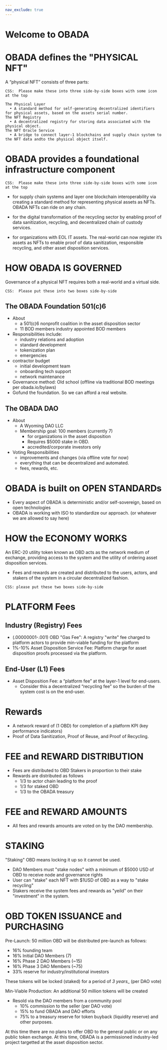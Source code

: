 ```yaml
---
nav_exclude: true
---
```


# Welcome to OBADA

# OBADA defines the "PHYSICAL NFT"
A “physical NFT” consists of three parts:

```CSS:  Please make these into three side-by-side boxes with some icon at the top```

	The Physical Layer
	  • A standard method for self-generating decentralized identifiers for physical assets, based on the assets serial number.
	The NFT Registry
	  • A decentralized registry for storing data associated with the physical object.
	The NFT Oracle Service
	  • A bridge to connect layer-1 blockchains and supply chain system to the NFT data andto the physical object itself.

# OBADA provides a foundational infrastructure component 
```CSS:  Please make these into three side-by-side boxes with some icon at the top```
* for supply chain systems and layer one blockchain interoperability 
	via creating a standard method  for representing physical assets as NFTs.  OBADA NFTs can ride on any chain.

* for the digital transformation of the recycling sector
	by enabling proof of data sanitization, recycling, and decentralized chain of custody services.
	
* for organizations with EOL IT assets.
	The real-world can now register it’s assets as NFTs to enable proof of data sanitization, responsible recycling, and other asset disposition services.
	
# HOW OBADA IS GOVERNED
Governance of a physical NFT requires both a real-world and a virtual side.

```CSS:  Please put these into two boxes side-by-side```

## The OBADA Foundation 501(c)6
* About
	* a 501(c)6 nonprofit coalition in the asset disposition sector 
	* 11 BOD members industry appointed BOD members
* Responsibilities include:
	* industry relations and adoption
	* standard development
	* tokenization plan
	* emergencies
* contractor budget
	* initial development team
	* onboarding tech support
	* network maintenance
* Governance method:  Old school (offline via traditional BOD meetings per obada.io/bylaws)
* Gofund the foundation.   So we can afford a real website.

## The OBADA DAO
* About
	* A Wyoming DAO LLC
	* Membership goal: 100 members (currently 7)
		* for organizations in the asset disposition 
		* Requires $5000 stake in OBD.
		* accredited/corporate investors only
* Voting Responsibilities  
	* improvements and changes (via offline vote for now)
	* everything that can be decentralized and automated.
	* 	fees, rewards, etc.


# OBADA is built on OPEN STANDARDs
* Every aspect of OBADA is deterministic and/or self-sovereign, based on open technologies
* OBADA is working with ISO to standardize our approach. (or whatever we are allowed to say here)


# HOW the ECONOMY WORKS
An ERC-20 utility token known as OBD acts as the network medium of exchange, providing access to the system and the utility of ordering asset disposition services.

* Fees and rewards are created and distributed to the users, actors, and stakers of the system in a circular decentralized fashion.  

```CSS: please put these two boxes side-by-side```

# PLATFORM Fees

## Industry (Registry) Fees
* (.00000001-.001) OBD "Gas Fee": A registry "write" fee charged to platform actors to provide min-viable funding for the platform
* 1%-10% Asset Disposition Service Fee:   Platform charge for asset disposition proofs processed via the platform.

## End-User (L1) Fees
* Asset Disposition Fee:  a “platform fee” at the layer-1 level for end-users.  
	* Consider this a decentralized “recycling fee” so the burden of the system cost is on the end-user. 

# Rewards
* A network reward of (1 OBD) for completion of a platform KPI (key performance indicators)
* 	Proof of Data Sanitization, Proof of Reuse, and Proof of Recycling.

# FEE and REWARD DISTRIBUTION
* Fees are distributed to OBD Stakers in proportion to their stake
* Rewards are distributed as follows
	* 1/3 to actor chain leading to the proof
	* 1/3 for staked OBD
	* 1/3 to the OBADA treasury

# FEE and REWARD AMOUNTS
* All fees and rewards amounts are voted on by the DAO membership.

# STAKING
"Staking" OBD means locking it up so it cannot be used.   
* DAO Members must "stake nodes" with a minimum of $5000 USD of OBD to receive node and governance rights
* User can "stake" each NFT with $1USD of OBD as a way to "stake recycling"
* Stakers receive the system fees and rewards as "yeild" on their "investment" in the system.

# OBD TOKEN ISSUANCE and PURCHASING

Pre-Launch: 50 million OBD will be distributed pre-launch as follows:
* 16% founding team
* 16% Initial DAO Members (7)
* 16% Phase 2 DAO Members (~15)
* 16% Phase 3 DAO Members (~75)
* 33% reserve for industry/institutional investors

These tokens will be locked (staked) for a period of _3 years__ (per DAO vote)

Min-Viable Production: An additional 50 million tokens will be created
* Resold via the DAO members from a community pool
	* 10% commission to the seller (per DAO vote)
	* 15% to fund OBADA and DAO efforts
	* 75% to a treasury reserve for token buyback (liquidity reserve) and other purposes.

At this time there are no plans to offer OBD to the general public or on any public token exchange.   At this time, OBADA is a permissioned industry-led project targetted at the asset disposition sector.
